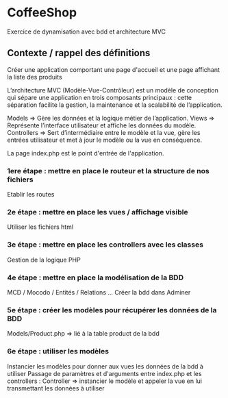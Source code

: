 # CoffeeShop
Exercice de dynamisation avec bdd et architecture MVC

## Contexte / rappel des définitions
Créer une application comportant une page d'accueil et une page affichant la liste des produits

L’architecture MVC (Modèle-Vue-Contrôleur) est un modèle de conception qui sépare une application en trois composants principaux : cette séparation facilite la gestion, la maintenance et la scalabilité de l’application.

Models => Gère les données et la logique métier de l’application.
Views => Représente l’interface utilisateur et affiche les données du modèle.
Controllers => Sert d’intermédiaire entre le modèle et la vue, gère les entrées utilisateur et met à jour le modèle ou la vue en conséquence.

La page index.php est le point d'entrée de l'application.

### 1ere étape : mettre en place le routeur et la structure de nos fichiers
Etablir les routes

### 2e étape : mettre en place les vues / affichage visible
Utiliser les fichiers html

### 3e étape : mettre en place les controllers avec les classes
Gestion de la logique PHP

### 4e étape : mettre en place la modélisation de la BDD
MCD / Mocodo / Entités / Relations ...
Créer la bdd dans Adminer

### 5e étape : créer les modèles pour récupérer les données de la BDD
Models/Product.php => lié à la table product de la bdd

### 6e étape : utiliser les modèles
Instancier les modèles pour donner aux vues les données de la bdd à utiliser
Passage de paramètres et d'arguments entre index.php et les controllers :
Controller => instancier le modèle et appeler la vue en lui transmettant les données à utiliser
